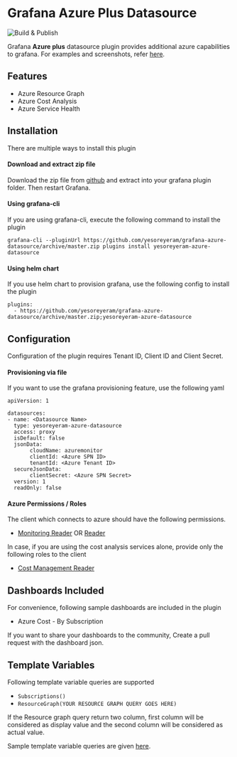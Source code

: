 # Grafana Azure Plus Datasource

![Build & Publish](https://github.com/yesoreyeram/grafana-azure-datasource/workflows/Build%20&%20Publish/badge.svg?branch=master)

Grafana **Azure plus** datasource plugin provides additional azure capabilities to grafana. For examples and screenshots, refer [here](https://github.com/yesoreyeram/grafana-azure-datasource/issues/5).

## Features

* Azure Resource Graph
* Azure Cost Analysis
* Azure Service Health

## Installation

There are multiple ways to install this plugin

#### Download and extract zip file

Download the zip file from [github](https://github.com/yesoreyeram/grafana-azure-datasource/archive/master.zip) and extract into your grafana plugin folder. Then restart Grafana.

#### Using grafana-cli

If you are using grafana-cli, execute the following command to install the plugin

```
grafana-cli --pluginUrl https://github.com/yesoreyeram/grafana-azure-datasource/archive/master.zip plugins install yesoreyeram-azure-datasource
```
#### Using helm chart

If you use helm chart to provision grafana, use the following config to install the plugin

```
plugins:
  - https://github.com/yesoreyeram/grafana-azure-datasource/archive/master.zip;yesoreyeram-azure-datasource
```

## Configuration

Configuration of the plugin requires Tenant ID, Client ID and Client Secret.

#### Provisioning via file

If you want to use the grafana provisioning feature, use the following yaml

```
apiVersion: 1

datasources:
- name: <Datasource Name>
  type: yesoreyeram-azure-datasource
  access: proxy
  isDefault: false
  jsonData:
       cloudName: azuremonitor
       clientId: <Azure SPN ID>
       tenantId: <Azure Tenant ID>
  secureJsonData:
       clientSecret: <Azure SPN Secret>
  version: 1
  readOnly: false
```

#### Azure Permissions / Roles 

The client which connects to azure should have the following permissions.

* [Monitoring Reader](https://docs.microsoft.com/en-us/azure/role-based-access-control/built-in-roles#monitoring-reader) OR [Reader](https://docs.microsoft.com/en-us/azure/role-based-access-control/built-in-roles#reader)

In case, if you are using the cost analysis services alone, provide only the following roles to the client

* [Cost Management Reader](https://docs.microsoft.com/en-us/azure/role-based-access-control/built-in-roles#cost-management-reader)

## Dashboards Included

For convenience, following sample dashboards are included in the plugin

* Azure Cost - By Subscription

If you want to share your dashboards to the community, Create a pull request with the dashboard json.

## Template Variables

Following template variable queries are supported

- `Subscriptions()`
- `ResourceGraph(YOUR RESOURCE GRAPH QUERY GOES HERE)`

If the Resource graph query return two column, first column will be considered as display value and the second column will be considered as actual value. 

Sample template variable queries are given [here](https://github.com/yesoreyeram/grafana-azure-datasource/issues/5#issuecomment-666500009).
